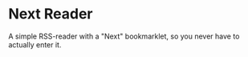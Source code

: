 Next Reader
===========

A simple RSS-reader with a "Next" bookmarklet, so you never have to actually enter it.